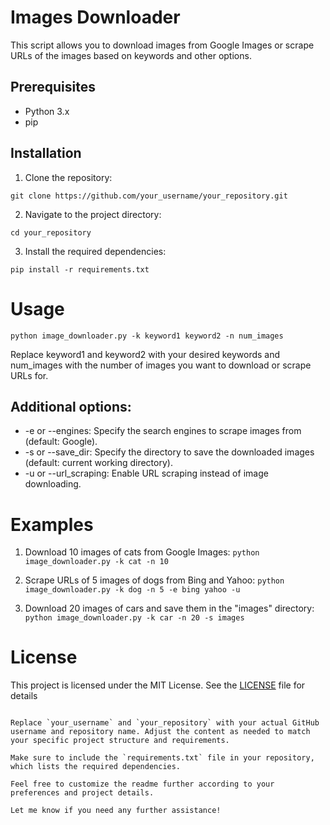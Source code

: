 # Images Downloader

This script allows you to download images from Google Images or scrape URLs of the images based on keywords and other options.

## Prerequisites

- Python 3.x
- pip

## Installation

1. Clone the repository:

  ```git clone https://github.com/your_username/your_repository.git```

2. Navigate to the project directory:

  ```cd your_repository```

3. Install the required dependencies:

  ```pip install -r requirements.txt```
  
# Usage
```python image_downloader.py -k keyword1 keyword2 -n num_images```

Replace keyword1 and keyword2 with your desired keywords and num_images with the number of images you want to download or scrape URLs for.

## Additional options:

- -e or --engines: Specify the search engines to scrape images from (default: Google).
- -s or --save_dir: Specify the directory to save the downloaded images (default: current working directory).
- -u or --url_scraping: Enable URL scraping instead of image downloading.

# Examples

1. Download 10 images of cats from Google Images:
  ```python image_downloader.py -k cat -n 10```

2. Scrape URLs of 5 images of dogs from Bing and Yahoo:
  ```python image_downloader.py -k dog -n 5 -e bing yahoo -u```

3. Download 20 images of cars and save them in the "images" directory:
  ```python image_downloader.py -k car -n 20 -s images```
  
# License
This project is licensed under the MIT License. See the [LICENSE](https://chat.openai.com/c/LICENSE) file for details

```

Replace `your_username` and `your_repository` with your actual GitHub username and repository name. Adjust the content as needed to match your specific project structure and requirements.

Make sure to include the `requirements.txt` file in your repository, which lists the required dependencies.

Feel free to customize the readme further according to your preferences and project details.

Let me know if you need any further assistance!
```











  


  
